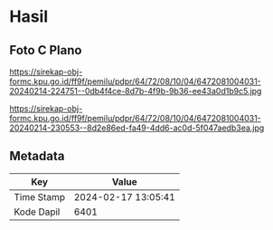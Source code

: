 # Hasil

## Foto C Plano

https://sirekap-obj-formc.kpu.go.id/ff9f/pemilu/pdpr/64/72/08/10/04/6472081004031-20240214-224751--0db4f4ce-8d7b-4f9b-9b36-ee43a0d1b9c5.jpg

https://sirekap-obj-formc.kpu.go.id/ff9f/pemilu/pdpr/64/72/08/10/04/6472081004031-20240214-230553--8d2e86ed-fa49-4dd6-ac0d-5f047aedb3ea.jpg


## Metadata

| Key        | Value               |
| ---------- | ------------------- |
| Time Stamp | 2024-02-17 13:05:41 |
| Kode Dapil | 6401                |



